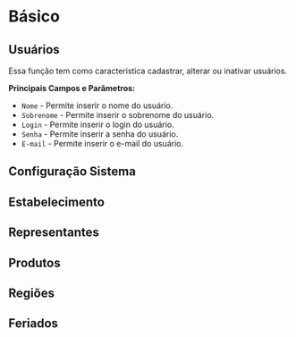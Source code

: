 # Básico

## Usuários

Essa função tem como caracteristica cadastrar, alterar ou inativar usuários.

**Principais Campos e Parâmetros:**

* `Nome` - Permite inserir o nome do usuário.
* `Sobrenome` - Permite inserir o sobrenome do usuário.
* `Login` - Permite inserir o login do usuário.
* `Senha` - Permite inserir a senha do usuário.
* `E-mail` - Permite inserir o e-mail do usuário.

## Configuração Sistema

## Estabelecimento

## Representantes

## Produtos

## Regiões

## Feriados